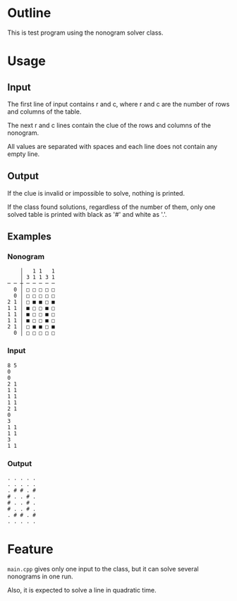 # Outline
This is test program using the nonogram solver class.

# Usage
## Input
The first line of input contains r and c, where r and c are the number of rows and columns of the table.

The next r and c lines contain the clue of the rows and columns of the nonogram.

All values are separated with spaces and each line does not contain any empty line.

## Output
If the clue is invalid or impossible to solve, nothing is printed.

If the class found solutions, regardless of the number of them, only one solved table is printed with black as '#' and white as '.'.

## Examples
### Nonogram
```
    │   1 1   1
    │ 3 1 1 3 1
─ ─ ┼ ─ ─ ─ ─ ─
  0 │ □ □ □ □ □
  0 │ □ □ □ □ □
2 1 │ □ ■ ■ □ ■
1 1 │ ■ □ □ ■ □
1 1 │ ■ □ □ ■ □
1 1 │ ■ □ □ ■ □
2 1 │ □ ■ ■ □ ■
  0 │ □ □ □ □ □
```

### Input
```
8 5
0
0
2 1
1 1
1 1
1 1
2 1
0
3
1 1
1 1
3
1 1
```

### Output
```
. . . . . 
. . . . . 
. # # . # 
# . . # . 
# . . # . 
# . . # . 
. # # . # 
. . . . . 

```

# Feature
`main.cpp` gives only one input to the class, but it can solve several nonograms in one run.

Also, it is expected to solve a line in quadratic time.
